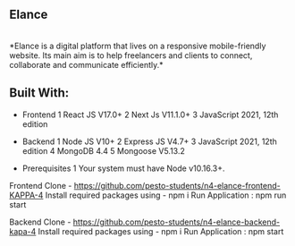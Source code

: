 ## Elance
</br>
*Elance is a digital platform that lives on a responsive mobile-friendly website. Its main aim is to help freelancers and clients to connect, collaborate and communicate efficiently.*

## Built With:
* Frontend
1 React JS V17.0+
2 Next Js V11.1.0+
3 JavaScript 2021, 12th edition

* Backend
1 Node JS V10+
2 Express JS V4.7+
3 JavaScript 2021, 12th edition
4 MongoDB 4.4
5 Mongoose V5.13.2

* Prerequisites
1 Your system must have Node v10.16.3+.

Frontend
Clone - https://github.com/pesto-students/n4-elance-frontend-KAPPA-4
Install required packages using - npm i
Run Application : npm run start

Backend
Clone - https://github.com/pesto-students/n4-elance-backend-kapa-4
Install required packages using - npm i
Run Application : npm start
